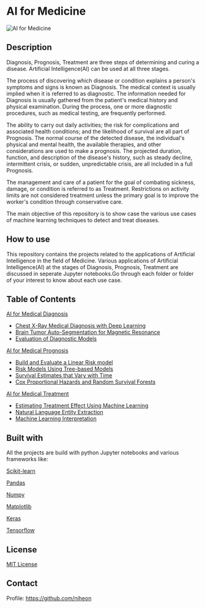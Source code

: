 # AI for Medicine

<img src="https://github.com/rajeshai/machine-learning/blob/main/AI%20for%20Medicine/medicine%20ai.jpeg" alt="AI for Medicine">

## Description

Diagnosis, Prognosis, Treatment are three steps of determining and curing a disease. Artificial Intelligence(AI) can be used at all three stages.

The process of discovering which disease or condition explains a person's symptoms and signs is known as Diagnosis. The medical context is usually implied when it is referred to as diagnostic. The information needed for Diagnosis is usually gathered from the patient's medical history and physical examination. During the process, one or more diagnostic procedures, such as medical testing, are frequently performed.

The ability to carry out daily activities; the risk for complications and associated health conditions; and the likelihood of survival are all part of Prognosis. The normal course of the detected disease, the individual's physical and mental health, the available therapies, and other considerations are used to make a prognosis. The projected duration, function, and description of the disease's history, such as steady decline, intermittent crisis, or sudden, unpredictable crisis, are all included in a full Prognosis.

The management and care of a patient for the goal of combating sickness, damage, or condition is referred to as Treatment. Restrictions on activity limits are not considered treatment unless the primary goal is to improve the worker's condition through conservative care.

The main objective of this repository is to show case the various use cases of machine learning techniques to detect and treat diseases.

## How to use

This repository contains the projects related to the applications of Artificial Intelligence in the field of Medicine. Various applications of Artificial Intelligence(AI) at the stages of Diagnosis, Prognosis, Treatment are discussed in seperate Jupyter notebooks.Go through each folder or folder of your interest to know about each use case.

## Table of Contents

[AI for Medical Diagnosis](https://github.com/rajeshai/machine-learning/tree/main/AI%20for%20Medicine/AI%20for%20Medical%20Diagnosis)
- [Chest X-Ray Medical Diagnosis with Deep Learning](https://github.com/rajeshai/machine-learning/blob/main/AI%20for%20Medicine/AI%20for%20Medical%20Diagnosis/Part%201%20-%20Chest%20X-Ray%20Medical%20Diagnosis%20with%20Deep%20Learning.ipynb)
- [Brain Tumor Auto-Segmentation for Magnetic Resonance](https://github.com/rajeshai/machine-learning/blob/main/AI%20for%20Medicine/AI%20for%20Medical%20Diagnosis/Part%202%20-%20Brain%20Tumor%20Auto-Segmentation%20for%20Magnetic%20Resonance%20Imaging%20(MRI).ipynb)
- [Evaluation of Diagnostic Models](https://github.com/rajeshai/machine-learning/blob/main/AI%20for%20Medicine/AI%20for%20Medical%20Diagnosis/Part%203%20-%20Evaluation%20of%20Diagnostic%20Models.ipynb)

[AI for Medical Prognosis](https://github.com/rajeshai/machine-learning/tree/main/AI%20for%20Medicine/AI%20for%20Medical%20Prognosis)
- [Build and Evaluate a Linear Risk model](https://github.com/rajeshai/machine-learning/blob/main/AI%20for%20Medicine/AI%20for%20Medical%20Prognosis/Part%201%20-%20Build%20and%20Evaluate%20a%20Linear%20Risk%20model.ipynb)
- [Risk Models Using Tree-based Models](https://github.com/rajeshai/machine-learning/blob/main/AI%20for%20Medicine/AI%20for%20Medical%20Prognosis/Part%202%20-%20Risk%20Models%20Using%20Tree-based%20Models.ipynb)
- [Survival Estimates that Vary with Time](https://github.com/rajeshai/machine-learning/blob/main/AI%20for%20Medicine/AI%20for%20Medical%20Prognosis/Part%203%20-%20Survival%20Estimates%20that%20Vary%20with%20Time.ipynb)
- [Cox Proportional Hazards and Random Survival Forests](https://github.com/rajeshai/machine-learning/blob/main/AI%20for%20Medicine/AI%20for%20Medical%20Prognosis/Part%204%20-%20Cox%20Proportional%20Hazards%20and%20Random%20Survival%20Forests.ipynb)

[AI for Medical Treatment](https://github.com/rajeshai/machine-learning/tree/main/AI%20for%20Medicine/AI%20for%20Medical%20Treatment)
- [Estimating Treatment Effect Using Machine Learning](https://github.com/rajeshai/machine-learning/blob/main/AI%20for%20Medicine/AI%20for%20Medical%20Treatment/Part%201%20-%20Estimating%20Treatment%20Effect%20Using%20Machine%20Learning.ipynb)
- [Natural Language Entity Extraction](https://github.com/rajeshai/machine-learning/blob/main/AI%20for%20Medicine/AI%20for%20Medical%20Treatment/Part%202%20-%20Natural%20Language%20Entity%20Extraction.ipynb)
- [Machine Learning Interpretation](https://github.com/rajeshai/machine-learning/blob/main/AI%20for%20Medicine/AI%20for%20Medical%20Treatment/Part%203%20-%20Machine%20Learning%20Interpretation.ipynb)

## Built with

All the projects are build with python Jupyter notebooks and various frameworks like:

<p><a href="https://scikit-learn.org/stable">Scikit-learn</a></p>
<p><a href="https://pandas.pydata.org/">Pandas</a></p>
<p><a href="https://numpy.org/">Numpy</a></p>
<p><a href="https://matplotlib.org/">Matplotlib</a></p>
<p><a href="https://keras.io/">Keras</a></p>
<p><a href="https://www.tensorflow.org/">Tensorflow</a></p>

## License

[MIT License](https://github.com/niheon/machine-learning/blob/main/LICENSE)

## Contact

Profile: https://github.com/niheon
